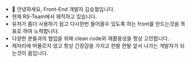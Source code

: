 - 👋 안녕하세요, Front-End 개발자 김승철입니다.
- 현제 RS-Team에서 재직하고 있습니다.
- 유저가 좀더 사용하기 쉽고 다시한번 들어올수 있도록 하는 front를 만드는것을 목표로 하여 노력합니다.
- 다양한 분들과의 협업을 위해 clean code와 재활용성을 항상 고민합니다.
- 제자리에 머물르지 않고 항상 긴장감을 가지고 한발 한발 앞서 나가는 개발자가 되는것이 꿈입니다.

<!---
zjh1687/zjh1687 is a ✨ special ✨ repository because its `README.md` (this file) appears on your GitHub profile.
You can click the Preview link to take a look at your changes.
--->
